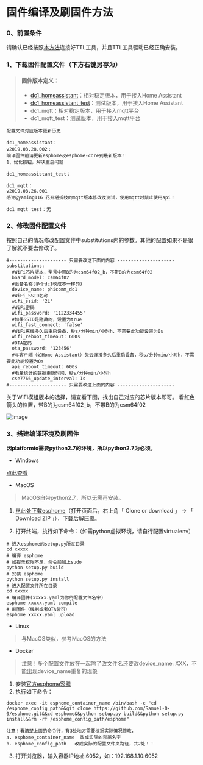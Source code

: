 # 固件编译及刷固件方法
### 0、前置条件
请确认已经按照[本方法](https://github.com/Samuel-0-0/phicomm_dc1-esphome/tree/master/cookbook)连接好TTL工具，并且TTL工具驱动已经正确安装。

### 1、下载固件配置文件（下方右键另存为）
> ####   固件版本定义：
> - [dc1_homeassistant](https://github.com/Samuel-0-0/phicomm_dc1-esphome/raw/master/yaml/dc1_homeassistant.yaml)：相对稳定版本，用于接入Home Assistant
> - [dc1_homeassistant_test](https://github.com/Samuel-0-0/phicomm_dc1-esphome/raw/master/yaml/dc1_homeassistant_test.yaml)：测试版本，用于接入Home Assistant
> - dc1_mqtt：相对稳定版本，用于接入mqtt平台
> - dc1_mqtt_test：测试版本，用于接入mqtt平台


```
配置文件对应版本更新历史

dc1_homeassistant：
v2019.03.28.002：
编译固件前请更新esphome及esphome-core到最新版本！
1、优化按钮，解决重启问题

dc1_homeassistant_test：

dc1_mqtt：
v2019.08.26.001
感谢@yaming116 花开堪折枝的mqtt版本修改及测试，使用mqtt时禁止使用api！

dc1_mqtt_test：无

```

### 2、修改固件配置文件
按照自己的情况修改配置文件中substitutions内的参数。其他的配置如果不是很了解就不要去修改了。

```
#--------------------- 只需要改这下面的内容 ---------------------
substitutions:
  #WiFi芯片版本，型号中带B的为csm64f02_b，不带B的为csm64f02
  board_model: csm64f02
  #设备名称(多个dc1改成不一样的)
  device_name: phicomm_dc1
  #WiFi_SSID名称
  wifi_ssid: '2L'
  #WiFi密码
  wifi_password: '1122334455'
  #如果SSID是隐藏的，设置为true
  wifi_fast_connect: 'false'
  #WiFi离线多久后重启设备，秒s/分钟min/小时h，不需要此功能设置为0s
  wifi_reboot_timeout: 600s
  #OTA密码
  ota_password: '123456'
  #与客户端（如Home Assistant）失去连接多久后重启设备，秒s/分钟min/小时h，不需要此功能设置为0s
  api_reboot_timeout: 600s
  #电量统计的数据更新时间，秒s/分钟min/小时h
  cse7766_update_interval: 1s
#--------------------- 只需要改这上面的内容 ---------------------
```

关于WiFi模组版本的选择，请查看下图，找出自己对应的芯片版本即可。
看红色箭头的位置，带B的为csm64f02_b，不带B的为csm64f02

![image](https://github.com/Samuel-0-0/phicomm_dc1-esphome/blob/master/yaml/%E6%A8%A1%E7%BB%84%E5%9E%8B%E5%8F%B7%E9%80%89%E6%8B%A9.jpg?raw=true)

### 3、搭建编译环境及刷固件
**因platformio需要python2.7的环境，所以python2.7为必须。**
- Windows

[点此查看](https://github.com/Samuel-0-0/esphome-tools-dc1/tree/master)

- MacOS

> MacOS自带python2.7，所以无需再安装。

1. [从此处下载esphome](https://github.com/Samuel-0-0/esphome)（打开页面后，右上角「 Clone or download 」 → 「 Download ZIP 」），下载后解压缩。

2. 打开终端，执行如下命令：（如需python虚拟环境，请自行配置virtualenv）

```
# 进入esphome的setup.py所在目录
cd xxxxx
# 编译 esphome
# 如提示权限不足，命令前加上sudo
python setup.py build
# 安装 esphome
python setup.py install
# 进入配置文件所在目录
cd xxxxx
# 编译固件(xxxxx.yaml为你的配置文件名字)
esphome xxxxx.yaml compile
# 刷固件（线刷或者OTA皆可）
esphome xxxxx.yaml upload
```

- Linux
> 与MacOS类似，参考MacOS的方法

- Docker
> 注意！多个配置文件放在一起除了改文件名还要改device_name: XXX，不能出现device_name重复的现象
1. 安装[官方esphome容器](https://hub.docker.com/r/esphome/esphome)
2. 执行如下命令：
```
docker exec -it esphome_container_name /bin/bash -c "cd /esphome_config_path&&git clone https://github.com/Samuel-0-0/esphome.git&&cd esphome&&python setup.py build&&python setup.py install&&rm -rf /esphome_config_path/esphome"

注意！看清楚上面的命令行，有3处地方需要根据实际情况修改，
a. esphome_container_name  改成实际的容器名字
b. esphome_config_path   改成实际的配置文件夹路径，共2处！！
```
3. 打开浏览器，输入容器IP地址:6052，如：192.168.1.10:6052


